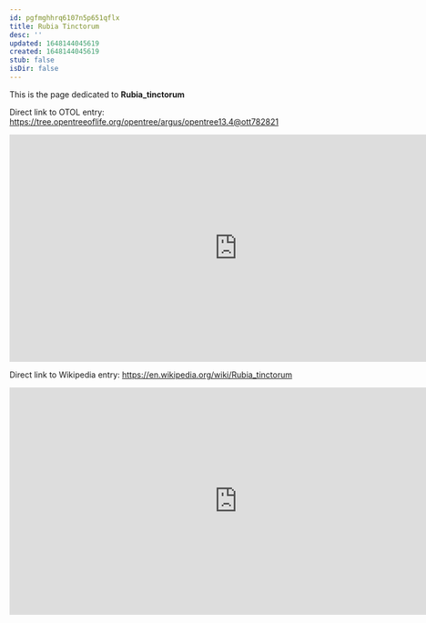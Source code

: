 ```yaml
---
id: pgfmghhrq6107n5p651qflx
title: Rubia Tinctorum
desc: ''
updated: 1648144045619
created: 1648144045619
stub: false
isDir: false
---
```

This is the page dedicated to **Rubia_tinctorum**


Direct link to OTOL entry: https://tree.opentreeoflife.org/opentree/argus/opentree13.4@ott782821



<html>
    <body>
    <iframe src="https://tree.opentreeoflife.org/opentree/argus/opentree13.4@ott782821"
    width="800" height="400" frameborder="0" allowfullscreen> </iframe>
    </body>
</html>
    


Direct link to Wikipedia entry: https://en.wikipedia.org/wiki/Rubia_tinctorum



<html>
    <body>
    <iframe src="https://en.wikipedia.org/wiki/Rubia_tinctorum"
    width="800" height="400" frameborder="0" allowfullscreen> </iframe>
    </body>
</html>
    
